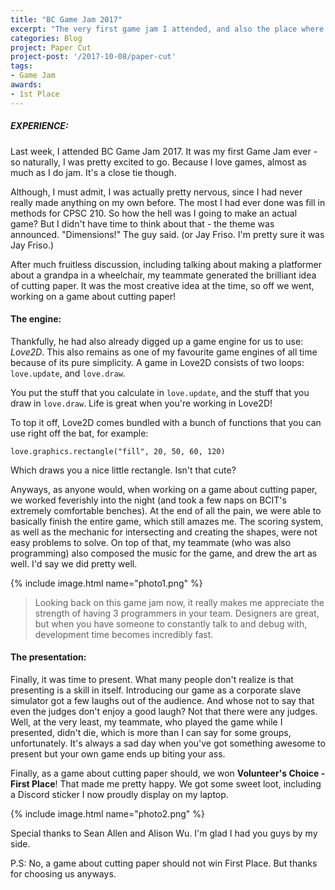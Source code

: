 ```yaml
---
title: "BC Game Jam 2017"
excerpt: "The very first game jam I attended, and also the place where Paper Cut was born."
categories: Blog
project: Paper Cut
project-post: '/2017-10-08/paper-cut'
tags:
- Game Jam
awards:
- 1st Place
---
```

##### EXPERIENCE:

Last week, I attended BC Game Jam 2017. It was my first Game Jam ever - so naturally, I was pretty excited to go. Because I love games, almost as much as I do jam. It's a close tie though.

Although, I must admit, I was actually pretty nervous, since I had never really made anything on my own before. The most I had ever done was fill in methods for CPSC 210. So how the hell was I going to make an actual game? But I didn't have time to think about that - the theme was announced. "Dimensions!" The guy said. (or Jay Friso. I'm pretty sure it was Jay Friso.)

After much fruitless discussion, including talking about making a platformer about a grandpa in a wheelchair, my teammate generated the brilliant idea of cutting paper. It was the most creative idea at the time, so off we went, working on a game about cutting paper!

#### The engine:

Thankfully, he had also already digged up a game engine for us to use: *Love2D*. This also remains as one of my favourite game engines of all time because of its pure simplicity. A game in Love2D consists of two loops: `love.update`, and `love.draw`.

You put the stuff that you calculate in `love.update`, and the stuff that you draw in `love.draw`. Life is great when you're working in Love2D!

To top it off, Love2D comes bundled with a bunch of functions that you can use right off the bat, for example:

`love.graphics.rectangle("fill", 20, 50, 60, 120)`

Which draws you a nice little rectangle. Isn't that cute?

Anyways, as anyone would, when working on a game about cutting paper, we worked feverishly into the night (and took a few naps on BCIT's extremely comfortable benches). At the end of all the pain, we were able to basically finish the entire game, which still amazes me. The scoring system, as well as the mechanic for intersecting and creating the shapes, were not easy problems to solve. On top of that, my teammate (who was also programming) also composed the music for the game, and drew the art as well. I'd say we did pretty well.

{% include image.html name="photo1.png" %}

> Looking back on this game jam now, it really makes me appreciate the strength of having 3 programmers in your team. Designers are great, but when you have someone to constantly talk to and debug with, development time becomes incredibly fast.

#### The presentation:

Finally, it was time to present. What many people don't realize is that presenting is a skill in itself. Introducing our game as a corporate slave simulator got a few laughs out of the audience. And whose not to say that even the judges don't enjoy a good laugh? Not that there were any judges. Well, at the very least, my teammate, who played the game while I presented, didn't die, which is more than I can say for some groups, unfortunately. It's always a sad day when you've got something awesome to present but your own game ends up biting your ass.

Finally, as a game about cutting paper should, we won <b>Volunteer's Choice - First Place</b>! That made me pretty happy. We got some sweet loot, including a Discord sticker I now proudly display on my laptop.

{% include image.html name="photo2.png" %}

Special thanks to Sean Allen and Alison Wu. I'm glad I had you guys by my side.

P.S: No, a game about cutting paper should not win First Place. But thanks for choosing us anyways.

